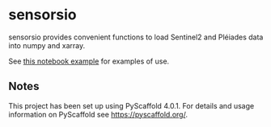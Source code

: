# sensorsio


sensorsio provides convenient functions to load Sentinel2 and Pléiades data into numpy and xarray.

See [this notebook example](https://gitlab.cnes.fr/cesbio/sensorsio/-/blob/master/notebooks/sentinel2.ipynb) for examples of use.

## Notes

This project has been set up using PyScaffold 4.0.1. For details and usage
information on PyScaffold see https://pyscaffold.org/.
